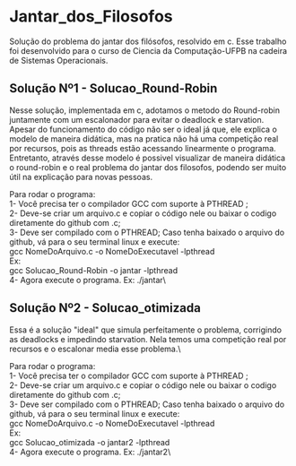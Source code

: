 # Jantar_dos_Filosofos
Solução do problema do jantar dos filósofos, resolvido em c.
Esse trabalho foi desenvolvido para o curso de Ciencia da Computação-UFPB na cadeira de Sistemas Operacionais.

## Solução Nº1 - Solucao_Round-Robin 
Nesse solução, implementada em c, adotamos o metodo do Round-robin juntamente com um escalonador para evitar o deadlock e starvation. Apesar do funcionamento do código não ser o ideal já que, ele explica o modelo de maneira didática, mas na pratica não há uma competição real por recursos, pois as threads estão acessando linearmente o programa. Entretanto, através desse modelo é possivel visualizar de maneira didática o round-robin e o real problema do jantar dos filosofos, podendo ser muito útil na explicação para novas pessoas.

Para rodar o programa:\
1- Você precisa ter o compilador GCC com suporte à PTHREAD ;\
2- Deve-se criar um arquivo.c e copiar o código nele ou baixar o codigo diretamente do github com .c; \
3- Deve ser compilado com o PTHREAD; Caso tenha baixado o arquivo do github, vá para o seu terminal linux e execute:\
gcc NomeDoArquivo.c -o NomeDoExecutavel -lpthread\
Ex: \
gcc Solucao_Round-Robin -o jantar -lpthread\
4- Agora execute o programa. Ex: ./jantar\

## Solução Nº2 - Solucao_otimizada
Essa é a solução "ideal" que simula perfeitamente o problema, corrigindo as deadlocks e impedindo starvation. Nela temos uma competição real por recursos e o escalonar media esse problema.\

Para rodar o programa:\
1- Você precisa ter o compilador GCC com suporte à PTHREAD ;\
2- Deve-se criar um arquivo.c e copiar o código nele ou baixar o codigo diretamente do github com .c; \
3- Deve ser compilado com o PTHREAD; Caso tenha baixado o arquivo do github, vá para o seu terminal linux e execute:\
gcc NomeDoArquivo.c -o NomeDoExecutavel -lpthread\
Ex: \
gcc Solucao_otimizada -o jantar2 -lpthread\
4- Agora execute o programa. Ex: ./jantar2\
